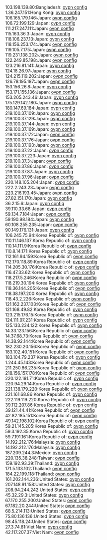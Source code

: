 103.198.139.80:Bangladesh: [ovpn config](vpn/103_198_139_80.ovpn)  
1.36.247.151:Hong Kong: [ovpn config](vpn/1_36_247_151.ovpn)  
106.165.179.146:Japan: [ovpn config](vpn/106_165_179_146.ovpn)  
106.72.199.129:Japan: [ovpn config](vpn/106_72_199_129.ovpn)  
111.217.247.111:Japan: [ovpn config](vpn/111_217_247_111.ovpn)  
115.163.36.3:Japan: [ovpn config](vpn/115_163_36_3.ovpn)  
118.106.237.13:Japan: [ovpn config](vpn/118_106_237_13.ovpn)  
118.156.253.174:Japan: [ovpn config](vpn/118_156_253_174.ovpn)  
119.105.7.175:Japan: [ovpn config](vpn/119_105_7_175.ovpn)  
119.231.138.202:Japan: [ovpn config](vpn/119_231_138_202.ovpn)  
122.249.85.198:Japan: [ovpn config](vpn/122_249_85_198.ovpn)  
123.216.81.141:Japan: [ovpn config](vpn/123_216_81_141.ovpn)  
124.18.26.97:Japan: [ovpn config](vpn/124_18_26_97.ovpn)  
124.215.119.202:Japan: [ovpn config](vpn/124_215_119_202.ovpn)  
126.78.195.187:Japan: [ovpn config](vpn/126_78_195_187.ovpn)  
153.156.26.8:Japan: [ovpn config](vpn/153_156_26_8.ovpn)  
153.171.155.136:Japan: [ovpn config](vpn/153_171_155_136.ovpn)  
153.205.243.46:Japan: [ovpn config](vpn/153_205_243_46.ovpn)  
175.129.142.180:Japan: [ovpn config](vpn/175_129_142_180.ovpn)  
180.147.69.184:Japan: [ovpn config](vpn/180_147_69_184.ovpn)  
219.100.37.109:Japan: [ovpn config](vpn/219_100_37_109.ovpn)  
219.100.37.129:Japan: [ovpn config](vpn/219_100_37_129.ovpn)  
219.100.37.144:Japan: [ovpn config](vpn/219_100_37_144.ovpn)  
219.100.37.169:Japan: [ovpn config](vpn/219_100_37_169.ovpn)  
219.100.37.172:Japan: [ovpn config](vpn/219_100_37_172.ovpn)  
219.100.37.176:Japan: [ovpn config](vpn/219_100_37_176.ovpn)  
219.100.37.193:Japan: [ovpn config](vpn/219_100_37_193.ovpn)  
219.100.37.22:Japan: [ovpn config](vpn/219_100_37_22.ovpn)  
219.100.37.223:Japan: [ovpn config](vpn/219_100_37_223.ovpn)  
219.100.37.3:Japan: [ovpn config](vpn/219_100_37_3.ovpn)  
219.100.37.86:Japan: [ovpn config](vpn/219_100_37_86.ovpn)  
219.100.37.87:Japan: [ovpn config](vpn/219_100_37_87.ovpn)  
219.100.37.96:Japan: [ovpn config](vpn/219_100_37_96.ovpn)  
220.148.105.204:Japan: [ovpn config](vpn/220_148_105_204.ovpn)  
222.2.243.23:Japan: [ovpn config](vpn/222_2_243_23.ovpn)  
223.216.193.45:Japan: [ovpn config](vpn/223_216_193_45.ovpn)  
27.82.151.170:Japan: [ovpn config](vpn/27_82_151_170.ovpn)  
36.2.15.6:Japan: [ovpn config](vpn/36_2_15_6.ovpn)  
39.110.33.68:Japan: [ovpn config](vpn/39_110_33_68.ovpn)  
59.134.7.184:Japan: [ovpn config](vpn/59_134_7_184.ovpn)  
59.190.98.184:Japan: [ovpn config](vpn/59_190_98_184.ovpn)  
60.108.255.235:Japan: [ovpn config](vpn/60_108_255_235.ovpn)  
90.149.176.131:Japan: [ovpn config](vpn/90_149_176_131.ovpn)  
106.245.75.94:Korea Republic of: [ovpn config](vpn/106_245_75_94.ovpn)  
110.11.146.137:Korea Republic of: [ovpn config](vpn/110_11_146_137.ovpn)  
110.14.111.9:Korea Republic of: [ovpn config](vpn/110_14_111_9.ovpn)  
110.8.14.171:Korea Republic of: [ovpn config](vpn/110_8_14_171.ovpn)  
112.161.94.159:Korea Republic of: [ovpn config](vpn/112_161_94_159.ovpn)  
112.170.118.89:Korea Republic of: [ovpn config](vpn/112_170_118_89.ovpn)  
114.205.30.176:Korea Republic of: [ovpn config](vpn/114_205_30_176.ovpn)  
116.47.33.62:Korea Republic of: [ovpn config](vpn/116_47_33_62.ovpn)  
118.217.5.246:Korea Republic of: [ovpn config](vpn/118_217_5_246.ovpn)  
118.219.30.194:Korea Republic of: [ovpn config](vpn/118_219_30_194.ovpn)  
118.36.144.205:Korea Republic of: [ovpn config](vpn/118_36_144_205.ovpn)  
118.38.197.200:Korea Republic of: [ovpn config](vpn/118_38_197_200.ovpn)  
118.43.2.226:Korea Republic of: [ovpn config](vpn/118_43_2_226.ovpn)  
121.162.237.103:Korea Republic of: [ovpn config](vpn/121_162_237_103.ovpn)  
121.168.49.82:Korea Republic of: [ovpn config](vpn/121_168_49_82.ovpn)  
123.215.176.15:Korea Republic of: [ovpn config](vpn/123_215_176_15.ovpn)  
124.111.97.231:Korea Republic of: [ovpn config](vpn/124_111_97_231.ovpn)  
125.133.234.122:Korea Republic of: [ovpn config](vpn/125_133_234_122.ovpn)  
14.33.123.156:Korea Republic of: [ovpn config](vpn/14_33_123_156.ovpn)  
14.37.68.73:Korea Republic of: [ovpn config](vpn/14_37_68_73.ovpn)  
14.38.92.144:Korea Republic of: [ovpn config](vpn/14_38_92_144.ovpn)  
182.230.20.156:Korea Republic of: [ovpn config](vpn/182_230_20_156.ovpn)  
183.102.40.151:Korea Republic of: [ovpn config](vpn/183_102_40_151.ovpn)  
183.104.79.237:Korea Republic of: [ovpn config](vpn/183_104_79_237.ovpn)  
1.244.45.143:Korea Republic of: [ovpn config](vpn/1_244_45_143.ovpn)  
211.250.86.235:Korea Republic of: [ovpn config](vpn/211_250_86_235.ovpn)  
218.156.157.178:Korea Republic of: [ovpn config](vpn/218_156_157_178.ovpn)  
220.122.181.71:Korea Republic of: [ovpn config](vpn/220_122_181_71.ovpn)  
220.94.29.14:Korea Republic of: [ovpn config](vpn/220_94_29_14.ovpn)  
221.138.179.220:Korea Republic of: [ovpn config](vpn/221_138_179_220.ovpn)  
221.161.68.86:Korea Republic of: [ovpn config](vpn/221_161_68_86.ovpn)  
222.119.119.220:Korea Republic of: [ovpn config](vpn/222_119_119_220.ovpn)  
39.112.207.86:Korea Republic of: [ovpn config](vpn/39_112_207_86.ovpn)  
39.121.44.41:Korea Republic of: [ovpn config](vpn/39_121_44_41.ovpn)  
42.82.185.151:Korea Republic of: [ovpn config](vpn/42_82_185_151.ovpn)  
49.142.198.102:Korea Republic of: [ovpn config](vpn/49_142_198_102.ovpn)  
59.21.145.205:Korea Republic of: [ovpn config](vpn/59_21_145_205.ovpn)  
59.3.192.35:Korea Republic of: [ovpn config](vpn/59_3_192_35.ovpn)  
59.7.191.161:Korea Republic of: [ovpn config](vpn/59_7_191_161.ovpn)  
14.192.212.176:Malaysia: [ovpn config](vpn/14_192_212_176.ovpn)  
14.192.212.176:Malaysia: [ovpn config](vpn/14_192_212_176.ovpn)  
187.209.244.3:Mexico: [ovpn config](vpn/187_209_244_3.ovpn)  
220.135.38.248:Taiwan: [ovpn config](vpn/220_135_38_248.ovpn)  
159.192.93.39:Thailand: [ovpn config](vpn/159_192_93_39.ovpn)  
171.5.133.102:Thailand: [ovpn config](vpn/171_5_133_102.ovpn)  
184.22.199.118:Thailand: [ovpn config](vpn/184_22_199_118.ovpn)  
161.202.144.236:United States: [ovpn config](vpn/161_202_144_236.ovpn)  
207.148.91.158:United States: [ovpn config](vpn/207_148_91_158.ovpn)  
208.94.244.242:United States: [ovpn config](vpn/208_94_244_242.ovpn)  
45.32.29.3:United States: [ovpn config](vpn/45_32_29_3.ovpn)  
67.170.255.200:United States: [ovpn config](vpn/67_170_255_200.ovpn)  
67.182.20.244:United States: [ovpn config](vpn/67_182_20_244.ovpn)  
68.5.214.113:United States: [ovpn config](vpn/68_5_214_113.ovpn)  
75.80.136.136:United States: [ovpn config](vpn/75_80_136_136.ovpn)  
98.45.118.24:United States: [ovpn config](vpn/98_45_118_24.ovpn)  
27.3.74.81:Viet Nam: [ovpn config](vpn/27_3_74_81.ovpn)  
42.117.207.37:Viet Nam: [ovpn config](vpn/42_117_207_37.ovpn)  
